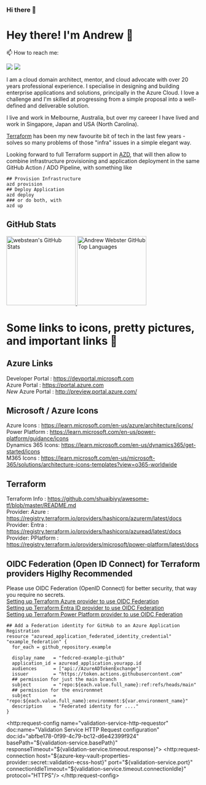 ### Hi there 👋

# Hey there! I'm Andrew 👋
<!-- <img src="wave.gif" width="26px"> -->

📫 How to reach me:
<p align="left">
    <a href="https://twitter.com/webstean"><img src="https://img.shields.io/badge/-Twitter-2D2B55?style=flat-square&logo=twitter&logoColor=white"/></a>
    <a href="https://www.linkedin.com/in/maketechwork/"><img src="https://img.shields.io/badge/-LinkedIn-2D2B55?style=flat-square&logo=linkedin&logoColor=white"/></a>
</p>

I am a cloud domain architect, mentor, and cloud advocate with over 20 years professional experience. I specialise in designing and building enterprise applications and solutions, principally in the Azure Cloud. I love a challenge and I'm skilled at progressing from a simple proposal into a well-defined and deliverable solution.

I live and work in Melbourne, Australia, but over my careeer I have lived and work in Singapore, Japan and USA (North Carolina).

[Terraform](https://developer.hashicorp.com/terraform/docs) has been my new favourite bit of tech in the last few years - solves so many problems of those "infra" issues in a simple elegant way.

Looking forward to full Terraform support in [AZD](https://github.com/Azure/azure-dev), that will then allow to combine infrastructure provisioning and application deployment in the same GitHub Action / ADO Pipeline, with something like<br>
```shell
## Provision Infrastructure
azd provision
## Deploy Application
azd deploy
### or do both, with
azd up
```

## GitHub Stats

<a href="https://github.com/webstean">
  <img height="180em" src="https://github-readme-stats.vercel.app/api?username=webstean&show_icons=true&theme=shades-of-purple&count_private=true" alt="webstean's GitHub Stats" />
  <img height="180em" src="https://github-readme-stats.vercel.app/api/top-langs/?username=webstean&theme=shades-of-purple&layout=compact" 
    alt="Andrew Webster GitHub Top Languages" />
</a>

<!--
**webstean/webstean** is a ✨ _special_ ✨ repository because its `README.md` (this file) appears on your GitHub profile.

Here are some ideas to get you started:

- 🔭 I’m currently working on ...
- 🌱 I’m currently learning ...
- 👯 I’m looking to collaborate on ...
- 🤔 I’m looking for help with ...
- 💬 Ask me about ...
- 📫 How to reach me: ...
- 😄 Pronouns: ...
- ⚡ Fun fact: ...
-->

# Some links to icons, pretty pictures, and important links 💬

## Azure Links
Developer Portal   : https://devportal.microsoft.com<br>
Azure Portal       : https://portal.azure.com<br>
*New* Azure Portal : http://preview.portal.azure.com/<br>

## Microsoft / Azure Icons
Azure Icons       : https://learn.microsoft.com/en-us/azure/architecture/icons/<br>
Power Platform    : https://learn.microsoft.com/en-us/power-platform/guidance/icons<br>
Dynamics 365 Icons: https://learn.microsoft.com/en-us/dynamics365/get-started/icons<br>
M365 Icons        : https://learn.microsoft.com/en-us/microsoft-365/solutions/architecture-icons-templates?view=o365-worldwide<br>

## Terraform 
Terraform Info      : https://github.com/shuaibiyy/awesome-tf/blob/master/README.md<br>
Provider: Azure     : https://registry.terraform.io/providers/hashicorp/azurerm/latest/docs<br>
Provider: Entra     : https://registry.terraform.io/providers/hashicorp/azuread/latest/docs<br>
Provider: PPlatform : https://registry.terraform.io/providers/microsoft/power-platform/latest/docs<br>

## OIDC Federation (Open ID Connect) for Terraform providers **Higlhy Recommended**
Please use OIDC Federation (OpenID Connect) for better security, that way you require no secrets.<br>
[Setting up Terraform Azure provider to use OIDC Federation](https://registry.terraform.io/providers/hashicorp/azurerm/latest/docs/guides/service_principal_oidc)<br>
[Setting up Terraform Entra ID provider to use OIDC Federation](https://registry.terraform.io/providers/hashicorp/azuread/latest/docs/guides/service_principal_oidc)<br>
[Setting up Terraform Power Platform provider to use OIDC Federation](https://registry.terraform.io/providers/microsoft/power-platform/latest/docs#authenticating-to-power-platform-using-a-service-principal-with-oidc)<br>

```hcl
## Add a Federation identity for GitHub to an Azure Application Registration
resource "azuread_application_federated_identity_credential" "example_federation" {
  for_each = github_repository.example

  display_name   = "fedcred-example-github"
  application_id = azuread_application.yourapp.id
  audiences      = ["api://AzureADTokenExchange"]
  issuer         = "https://token.actions.githubusercontent.com"
  ## permission for just the main branch
  subject        = "repo:${each.value.full_name}:ref:refs/heads/main"
  ## permission for the environmnet
  subject        = "repo:${each.value.full_name}:environment:${var.environment_name}"
  description    = "Federated identity for ...."
}
```

<http:request-config name="validation-service-http-requestor" doc:name="Validation Service HTTP Request configuration" doc:id="abfbe178-0f99-4c79-bc12-d6e42399f924" basePath="${validation-service.basePath}" responseTimeout="${validation-service.timeout.response}">
        <http:request-connection host="${azure-key-vault-properties-provider::secret::validation-ecss-host}" port="${validation-service.port}" connectionIdleTimeout="${validation-service.timeout.connectionIdle}" protocol="HTTPS"/>
    </http:request-config>


